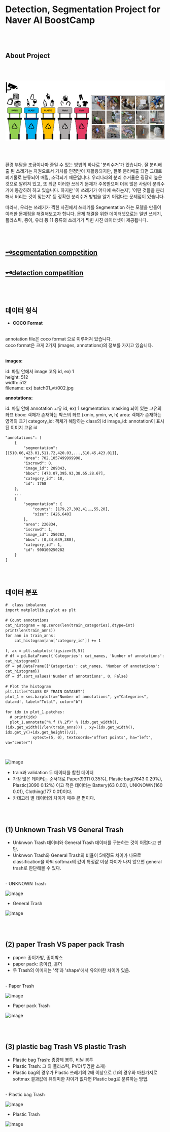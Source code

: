 # Detection, Segmentation Project for Naver AI BoostCamp

<br/><br/>

## About Project 

<br/><br/>

![title image](./image1.png)

<br/><br/>

환경 부담을 조금이나마 줄일 수 있는 방법의 하나로 '분리수거'가 있습니다. 잘 분리배출 된 쓰레기는 자원으로서 가치를 인정받아 재활용되지만, 잘못 분리배출 되면 그대로 폐기물로 분류되어 매립, 소각되기 때문입니다. 우리나라의 분리 수거율은 굉장히 높은 것으로 알려져 있고, 또 최근 이러한 쓰레기 문제가 주목받으며 더욱 많은 사람이 분리수거에 동참하려 하고 있습니다. 하지만 '이 쓰레기가 어디에 속하는지', '어떤 것들을 분리해서 버리는 것이 맞는지' 등 정확한 분리수거 방법을 알기 어렵다는 문제점이 있습니다.

따라서, 우리는 쓰레기가 찍힌 사진에서 쓰레기를 Segmentation 하는 모델을 만들어 이러한 문제점을 해결해보고자 합니다. 문제 해결을 위한 데이터셋으로는 일반 쓰레기, 플라스틱, 종이, 유리 등 11 종류의 쓰레기가 찍힌 사진 데이터셋이 제공됩니다.

<br/><br/>

## [🗝segmentation competition](https://github.com/joielee09/p3-ims-obd-obd-seg-4/tree/master/segmentation)

## [🗝detection competition](https://github.com/joielee09/p3-ims-obd-obd-seg-4/tree/master/detection)

<br/><br/>

## 데이터 형식

- **COCO Format**
<br/>
annotation file은 coco format 으로 이루어져 있습니다.<br/>
coco format은 크게 2가지 (images, annotations)의 정보를 가지고 있습니다.<br/><br/>

**images:**<br/>

id: 파일 안에서 image 고유 id, ex) 1<br/>
height: 512<br/>
width: 512<br/>
filename: ex) batch01_vt/002.jpg<br/>

**annotations:** <br/>

id: 파일 안에 annotation 고유 id, ex) 1
segmentation: masking 되어 있는 고유의 좌표
bbox: 객체가 존재하는 박스의 좌표 (xmin, ymin, w, h)
area: 객체가 존재하는 영역의 크기
category_id: 객체가 해당하는 class의 id
image_id: annotation이 표시된 이미지 고유 id

```
"annotations": [
    {
        "segmentation": [[510.66,423.01,511.72,420.03,...,510.45,423.01]],
        "area": 702.1057499999998,
        "iscrowd": 0,
        "image_id": 289343,
        "bbox": [473.07,395.93,38.65,28.67],
        "category_id": 18,
        "id": 1768
    },
    ...
    {
        "segmentation": {
            "counts": [179,27,392,41,…,55,20],
            "size": [426,640]
        },
        "area": 220834,
        "iscrowd": 1,
        "image_id": 250282,
        "bbox": [0,34,639,388],
        "category_id": 1,
        "id": 900100250282
    }
]
```

<br/><br/>

## 데이터 분포

```
#  class imbalance
import matplotlib.pyplot as plt

# Count annotations
cat_histogram = np.zeros(len(train_categories),dtype=int)
print(len(train_anns))
for ann in train_anns:
    cat_histogram[ann['category_id']] += 1

f, ax = plt.subplots(figsize=(5,5))
# df = pd.DataFrame({'Categories': cat_names, 'Number of annotations': cat_histogram})
df = pd.DataFrame({'Categories': cat_names, 'Number of annotations': cat_histogram})
df = df.sort_values('Number of annotations', 0, False)

# Plot the histogram
plt.title("CLASS OF TRAIN DATASET")
plot_1 = sns.barplot(x="Number of annotations", y="Categories", data=df, label="Total", color="b")

for idx in plot_1.patches:
  # print(idx)
  plot_1.annotate("%.f (%.2f)" % (idx.get_width(), (idx.get_width()/len(train_anns))) , xy=(idx.get_width(), idx.get_y()+idx.get_height()/2),
            xytext=(5, 0), textcoords='offset points', ha="left", va="center")
```
<br/>

![image](https://user-images.githubusercontent.com/67178982/119766698-720fd200-bef0-11eb-97a5-77a62a33b90f.png)

- train과 validation 두 데이터를 합친 데이터
- 가장 많은 데이터는 순서대로 Paper(9311 0.35%), Plastic bag(7643 0.29%), Plastic(3090 0.12%) 이고 적은 데이터는 Battery(63 0.00), UNKNOWN(160 0.01), Clothing(177 0.01)이다.
- 카테고리 별 데이터의 차이가 매우 큰 편이다.

<br/><br/>

## (1) Unknown Trash VS General Trash

- Unknwon Trash 데이터와 General Trash 데이터를 구분하는 것이 어렵다고 판단.
- Unknwon Trash와 General Trash의 비율이 5배정도 차이가 나므로 classification을 하되 softmax의 값이 특정값 이상 차이가 나지 않으면 general trash로 판단해볼 수 있다.
<br/>
- UNKNOWN Trash

![image](https://user-images.githubusercontent.com/67178982/119767096-37f30000-bef1-11eb-8c1e-2fe07e1fa07b.png)
<br/>

- General Trash

![image](https://user-images.githubusercontent.com/67178982/119767126-450fef00-bef1-11eb-9ba4-df24a461a2d0.png)


<br/><br/>

## (2) paper Trash VS paper pack Trash

- paper: 종이가방, 종이박스
- paper pack: 종이컵, 홀더
- 두 Trash의 이미지는 '색'과 'shape'에서 유의미한 차이가 있음.
<br/>
- Paper Trash

![image](https://user-images.githubusercontent.com/67178982/119768081-febb8f80-bef2-11eb-9787-9cfea9f17323.png)

- Paper pack Trash

![image](https://user-images.githubusercontent.com/67178982/119768148-1e52b800-bef3-11eb-8614-c9d9e5cdbe7d.png)



<br/><br/>

## (3) plastic bag Trash VS plastic Trash

- Plastic bag Trash: 종량제 봉투, 비닐 봉투
- Plastic Trash: 그 외 플라스틱, PVC(투명한 소재)
- Plastic bag의 경우가 Plastic 쓰레기의 2배 이상으로 (1)의 경우와 마찬가지로 softmax 결과값에 유의미한 차이가 없다면 Plastic bag로 분류하는 방법.
<br/>
- Plastic bag Trash

![image](https://user-images.githubusercontent.com/67178982/119768506-b51f7480-bef3-11eb-893f-5634b84246fb.png)

- Plastic Trash

![image](https://user-images.githubusercontent.com/67178982/119768441-97eaa600-bef3-11eb-9618-56c5e9e2e92c.png)


<br/><br/>



